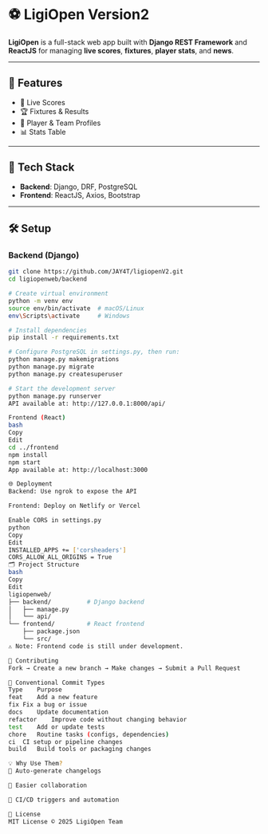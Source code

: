# ⚽ LigiOpen Version2

**LigiOpen** is a full-stack web app built with **Django REST Framework** and **ReactJS** for managing **live scores**, **fixtures**, **player stats**, and **news**.

---

## 🌟 Features

- 🔴 Live Scores  
- 🏆 Fixtures & Results  
- 👥 Player & Team Profiles  
- 📊 Stats Table  

---

## 🚀 Tech Stack

- **Backend**: Django, DRF, PostgreSQL  
- **Frontend**: ReactJS, Axios, Bootstrap  

---

## 🛠️ Setup

### Backend (Django)

```bash
git clone https://github.com/JAY4T/ligiopenV2.git
cd ligiopenweb/backend

# Create virtual environment
python -m venv env
source env/bin/activate  # macOS/Linux
env\Scripts\activate     # Windows

# Install dependencies
pip install -r requirements.txt

# Configure PostgreSQL in settings.py, then run:
python manage.py makemigrations
python manage.py migrate
python manage.py createsuperuser

# Start the development server
python manage.py runserver
API available at: http://127.0.0.1:8000/api/

Frontend (React)
bash
Copy
Edit
cd ../frontend
npm install
npm start
App available at: http://localhost:3000

🌐 Deployment
Backend: Use ngrok to expose the API

Frontend: Deploy on Netlify or Vercel

Enable CORS in settings.py
python
Copy
Edit
INSTALLED_APPS += ['corsheaders']
CORS_ALLOW_ALL_ORIGINS = True
🗂️ Project Structure
bash
Copy
Edit
ligiopenweb/
├── backend/          # Django backend
│   ├── manage.py
│   └── api/
└── frontend/         # React frontend
    ├── package.json
    └── src/
⚠️ Note: Frontend code is still under development.

🤝 Contributing
Fork → Create a new branch → Make changes → Submit a Pull Request

📌 Conventional Commit Types
Type	Purpose
feat	Add a new feature
fix	Fix a bug or issue
docs	Update documentation
refactor	Improve code without changing behavior
test	Add or update tests
chore	Routine tasks (configs, dependencies)
ci	CI setup or pipeline changes
build	Build tools or packaging changes

💡 Why Use Them?
📄 Auto-generate changelogs

🤝 Easier collaboration

🚀 CI/CD triggers and automation

🪪 License
MIT License © 2025 LigiOpen Team
